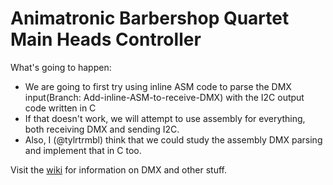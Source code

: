 Animatronic Barbershop Quartet Main Heads Controller
====================================================

What's going to happen:
* We are going to first try using inline ASM code to parse the DMX input(Branch: Add-inline-ASM-to-receive-DMX) with the I2C output code written in C
* If that doesn't work, we will attempt to use assembly for everything, both receiving DMX and sending I2C.
* Also, I (@tylrtrmbl) think that we could study the assembly DMX parsing and implement that in C too.

Visit the [wiki](https://github.com/teslaworksumn/HeadMaster/wiki) for information on DMX and other stuff.